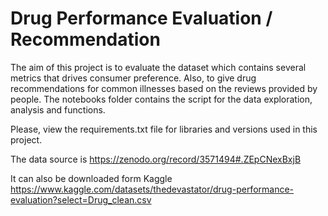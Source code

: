# Drug Performance Evaluation / Recommendation

The aim of this project is to evaluate the dataset which contains several metrics that drives consumer preference. Also, to give drug recommendations for common illnesses based on the reviews provided by people. The notebooks folder contains the script for the data exploration, analysis and functions.

Please, view the requirements.txt file for libraries and versions used in this project.

The data source is https://zenodo.org/record/3571494#.ZEpCNexBxjB

It can also be downloaded form Kaggle
https://www.kaggle.com/datasets/thedevastator/drug-performance-evaluation?select=Drug_clean.csv

